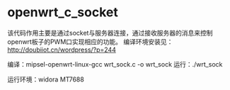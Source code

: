 # openwrt_c_socket
该代码作用主要是通过socket与服务器连接，通过接收服务器的消息来控制openwrt板子的PWM口实现相应的功能。
编译环境安装见：http://doubiiot.cn/wordpress/?p=244

编译：mipsel-openwrt-linux-gcc wrt_sock.c -o wrt_sock
运行：./wrt_sock

运行环境：widora MT7688
